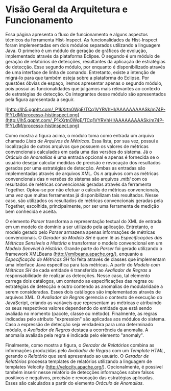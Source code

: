 # Visão Geral da Arquitetura e Funcionamento #

Essa página apresenta o fluxo de funcionamento e alguns aspectos técnicos da ferramenta Hist-Inspect. As funcionalidades da Hist-Inspect foram implementadas em dois módulos separados utilizando a linguagem Java. O primeiro é um módulo de geração de gráficos de evolução, implementado através da plataforma Eclipse. O segundo é um módulo de geração de relatórios de detecções, resultantes da aplicação de estratégias de detecção. Esse segundo módulo, por enquanto é disponibilizado através de uma interface de linha de comando. Entretanto, existe a intenção de migrá-lo para que também esteja sobre a plataforma do Eclipse. Por questões óbvias de espaço, iremos apresentar apenas o segundo módulo, pois possui as funcionalidades que julgamos mais relevantes ao contexto de estratégias de detecção. Os integrantes desse módulo são apresentados pela figura apresentada a seguir.

![http://lh5.ggpht.com/_P1kXrtn0WgE/TCq1VYRVhHI/AAAAAAAAASk/m74P-fFYLdM/processo-histinspect.png](http://lh5.ggpht.com/_P1kXrtn0WgE/TCq1VYRVhHI/AAAAAAAAASk/m74P-fFYLdM/processo-histinspect.png)

Como mostra a figura acima, o módulo toma como entrada um arquivo chamado _Lista de Arquivos de Métricas_. Essa lista, por sua vez, possui a localização de outros arquivos que possuem os valores de métricas convencionais calculados em cada uma das versões do sistema. Já o _Oráculo de Anomalias_ é uma entrada opcional e apenas é fornecida se o usuário desejar calcular medidas de precisão e revocação dos resultados gerados por uma estratégias de detecção. Ambas as entradas são implementadas através de arquivos XML. Os _n_ arquivos com as métricas convencionais das _n_ versões do sistema são arquivos _.mtbl_ com os resultados de métricas convencionais geradas através da ferramenta Together. Optou-se por não efetuar o cálculo de métricas convencionais, uma vez que muitas ferramentas já disponibilizam tais resultados. Nesse caso, são utilizados os resultados de métricas convencionais geradas pela Together, escolhida, principalmente, por ser uma ferramenta de medição bem conhecida e aceita.

O elemento _Parser_ transforma a representação textual do XML de entrada em um modelo de domínio a ser utilizado pela aplicação. Entretanto, o modelo gerado pelo _Parser_  armazena apenas informações de métricas convencionais. O _Gerador do Modelo SH_ é quem lê as _Especificações das Métricas Sensíveis a História_ e transformar o modelo convencional em um _Modelo Senvível à História_. Grande parte do _Parser_ foi gerado utilizando o framework XMLBeans (http://xmlbeans.apache.org/), enquanto a _Especificação de Métricas SH_ foi feita através de classes que implementam uma interface Java específica para tais métricas. A partir do _Modelo com Métricas SH_ de cada entidade é transferida ao _Avaliador de Regras_ a responsabilidade de realizar as detecções. Nesse caso, tal elemento carrega dois catálogos, um contendo as especificações das regras ou estratégias de detecção e outro contendo as anomalias de modularidade a serem consideradas. Esses dois catálogos são implementados através de arquivos XML. O _Avaliador de Regras_ gerencia o contexto de execução do JavaScript, criando as variáveis que representam as métricas e atribuindo os seus respectivos valores dependendo do entidade que está sendo avaliada no momento (pacote, classe ou método). Finalmente, as regras indicadas pelo atributo "expression" são aplicadas aos módulos do sistema. Caso a expressão de detecção seja verdadeira para uma determinado módulo, o _Avaliador de Regras_ destaca a ocorrência da anomalia. A anomalia avaliada pela regra é indicada pelo elemento "anomaly".

Finalmente, como mostra a figura, o _Gerador de Relatórios_ combina as informações produzidas pelo _Avaliador de Regras_ com um _Template HTML_, gerando o _Relatório_ que será apresentado ao usuário. O _Gerador de Relatórios_ processa templates de relatórios utilizando a linguagem de templates Velocity (http://velocity.apache.org/). Opcionalmente, é possivel também inserir nesse relatório de detecções informações sobre falsos positivos e negativos, precisão e revocação das estratégias aplicadas. Esses são calculados  a partir do elemento _Oráculo de Anomalias_.
